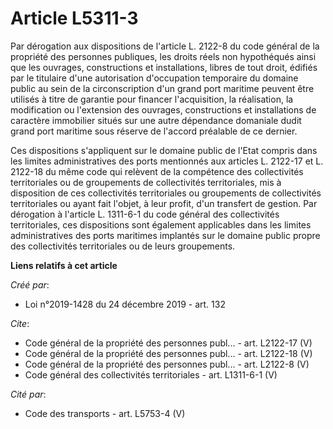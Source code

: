# Article L5311-3

Par dérogation aux dispositions de l'article L. 2122-8 du code général de la propriété des personnes publiques, les droits
réels non hypothéqués ainsi que les ouvrages, constructions et installations, libres de tout droit, édifiés par le titulaire
d'une autorisation d'occupation temporaire du domaine public au sein de la circonscription d'un grand port maritime peuvent
être utilisés à titre de garantie pour financer l'acquisition, la réalisation, la modification ou l'extension des ouvrages,
constructions et installations de caractère immobilier situés sur une autre dépendance domaniale dudit grand port maritime
sous réserve de l'accord préalable de ce dernier. 

Ces dispositions s'appliquent sur le domaine public de l'Etat compris dans les limites administratives des ports mentionnés
aux articles L. 2122-17 et L. 2122-18 du même code qui relèvent de la compétence des collectivités territoriales ou de
groupements de collectivités territoriales, mis à disposition de ces collectivités territoriales ou groupements de
collectivités territoriales ou ayant fait l'objet, à leur profit, d'un transfert de gestion. Par dérogation à l'article L.
1311-6-1 du code général des collectivités territoriales, ces dispositions sont également applicables dans les limites
administratives des ports maritimes implantés sur le domaine public propre des collectivités territoriales ou de leurs
groupements.

**Liens relatifs à cet article**

_Créé par_:

  - Loi n°2019-1428 du 24 décembre 2019 - art. 132

_Cite_:

  - Code général de la propriété des personnes publ... - art. L2122-17 (V)
  - Code général de la propriété des personnes publ... - art. L2122-18 (V)
  - Code général de la propriété des personnes publ... - art. L2122-8 (V)
  - Code général des collectivités territoriales - art. L1311-6-1 (V)

_Cité par_:

  - Code des transports - art. L5753-4 (V)

